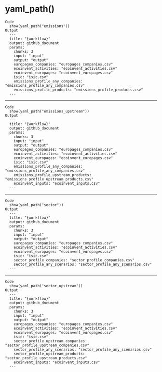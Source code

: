 # yaml_path()

    Code
      show(yaml_path("emissions"))
    Output
      ---
      title: "{workflow}"
      output: github_document
      params:
        chunks: 3
        input: "input"
        output: "output"
        europages_companies: "europages_companies.csv"
        ecoinvent_activities: "ecoinvent_activities.csv"
        ecoinvent_europages: "ecoinvent_europages.csv"
        isic: "isic.csv"
        emissions_profile_any_companies: "emissions_profile_any_companies.csv"
        emissions_profile_products: "emissions_profile_products.csv"
      ---

---

    Code
      show(yaml_path("emissions_upstream"))
    Output
      ---
      title: "{workflow}"
      output: github_document
      params:
        chunks: 3
        input: "input"
        output: "output"
        europages_companies: "europages_companies.csv"
        ecoinvent_activities: "ecoinvent_activities.csv"
        ecoinvent_europages: "ecoinvent_europages.csv"
        isic: "isic.csv"
        emissions_profile_any_companies: "emissions_profile_any_companies.csv"
        emissions_profile_upstream_products: "emissions_profile_upstream_products.csv"
        ecoinvent_inputs: "ecoinvent_inputs.csv"
      ---

---

    Code
      show(yaml_path("sector"))
    Output
      ---
      title: "{workflow}"
      output: github_document
      params:
        chunks: 3
        input: "input"
        output: "output"
        europages_companies: "europages_companies.csv"
        ecoinvent_activities: "ecoinvent_activities.csv"
        ecoinvent_europages: "ecoinvent_europages.csv"
        isic: "isic.csv"
        sector_profile_companies: "sector_profile_companies.csv"
        sector_profile_any_scenarios: "sector_profile_any_scenarios.csv"
      ---

---

    Code
      show(yaml_path("sector_upstream"))
    Output
      ---
      title: "{workflow}"
      output: github_document
      params:
        chunks: 3
        input: "input"
        output: "output"
        europages_companies: "europages_companies.csv"
        ecoinvent_activities: "ecoinvent_activities.csv"
        ecoinvent_europages: "ecoinvent_europages.csv"
        isic: "isic.csv"
        sector_profile_upstream_companies: "sector_profile_upstream_companies.csv"
        sector_profile_any_scenarios: "sector_profile_any_scenarios.csv"
        sector_profile_upstream_products: "sector_profile_upstream_products.csv"
        ecoinvent_inputs: "ecoinvent_inputs.csv"
      ---

